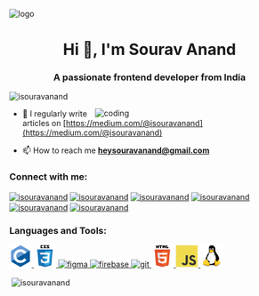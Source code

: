 ![logo](https://github.com/isouravanand/isouravanand/blob/main/Blue%20Yellow%20Futuristic%20Virtual%20Technology%20Blog%20Banner%20(1).png)
<h1 align="center">Hi 👋, I'm Sourav Anand</h1>
<h3 align="center">A passionate frontend developer from India</h3>
<img align="right" alt="coding" width="350" src="https://i.makeagif.com/media/4-05-2022/FvBVst.gif" style="margin-top: 30px;">

<p align="left"> <img src="https://komarev.com/ghpvc/?username=isouravanand&label=Profile%20views&color=0e75b6&style=flat" alt="isouravanand" /> </p>

- 📝 I regularly write articles on [https://medium.com/@isouravanand](https://medium.com/@isouravanand)

- 📫 How to reach me **heysouravanand@gmail.com**

<h3 align="left">Connect with me:</h3>
<p align="left">
<a href="https://linkedin.com/in/isouravanand" target="blank"><img align="center" src="https://raw.githubusercontent.com/rahuldkjain/github-profile-readme-generator/master/src/images/icons/Social/linked-in-alt.svg" alt="isouravanand" height="30" width="40" /></a>
<a href="https://instagram.com/isouravanand" target="blank"><img align="center" src="https://raw.githubusercontent.com/rahuldkjain/github-profile-readme-generator/master/src/images/icons/Social/instagram.svg" alt="isouravanand" height="30" width="40" /></a>
<a href="https://medium.com/isouravanand" target="blank"><img align="center" src="https://raw.githubusercontent.com/rahuldkjain/github-profile-readme-generator/master/src/images/icons/Social/medium.svg" alt="isouravanand" height="30" width="40" /></a>
<a href="https://www.youtube.com/c/isouravanand" target="blank"><img align="center" src="https://raw.githubusercontent.com/rahuldkjain/github-profile-readme-generator/master/src/images/icons/Social/youtube.svg" alt="isouravanand" height="30" width="40" /></a>
<a href="https://www.hackerrank.com/isouravanand" target="blank"><img align="center" src="https://raw.githubusercontent.com/rahuldkjain/github-profile-readme-generator/master/src/images/icons/Social/hackerrank.svg" alt="isouravanand" height="30" width="40" /></a>
<a href="https://www.leetcode.com/isouravanand" target="blank"><img align="center" src="https://raw.githubusercontent.com/rahuldkjain/github-profile-readme-generator/master/src/images/icons/Social/leet-code.svg" alt="isouravanand" height="30" width="40" /></a>
</p>

<h3 align="left">Languages and Tools:</h3>
<p align="left"> </a> <a href="https://www.cprogramming.com/" target="_blank" rel="noreferrer"> <img src="https://raw.githubusercontent.com/devicons/devicon/master/icons/c/c-original.svg" alt="c" width="40" height="40"/> </a> <a href="https://www.w3schools.com/css/" target="_blank" rel="noreferrer"> <img src="https://raw.githubusercontent.com/devicons/devicon/master/icons/css3/css3-original-wordmark.svg" alt="css3" width="40" height="40"/> </a> <a href="https://www.figma.com/" target="_blank" rel="noreferrer"> <img src="https://www.vectorlogo.zone/logos/figma/figma-icon.svg" alt="figma" width="40" height="40"/> </a> <a href="https://firebase.google.com/" target="_blank" rel="noreferrer"> <img src="https://www.vectorlogo.zone/logos/firebase/firebase-icon.svg" alt="firebase" width="40" height="40"/> </a> <a href="https://git-scm.com/" target="_blank" rel="noreferrer"> <img src="https://www.vectorlogo.zone/logos/git-scm/git-scm-icon.svg" alt="git" width="40" height="40"/> </a> <a href="https://www.w3.org/html/" target="_blank" rel="noreferrer"> <img src="https://raw.githubusercontent.com/devicons/devicon/master/icons/html5/html5-original-wordmark.svg" alt="html5" width="40" height="40"/> </a> <a href="https://developer.mozilla.org/en-US/docs/Web/JavaScript" target="_blank" rel="noreferrer"> <img src="https://raw.githubusercontent.com/devicons/devicon/master/icons/javascript/javascript-original.svg" alt="javascript" width="40" height="40"/> </a> <a href="https://www.linux.org/" target="_blank" rel="noreferrer"> <img src="https://raw.githubusercontent.com/devicons/devicon/master/icons/linux/linux-original.svg" alt="linux" width="40" height="40"/> </a> </p>

<p>&nbsp;<img align="center" src="https://github-readme-stats.vercel.app/api?username=isouravanand&show_icons=true&locale=en" alt="isouravanand" /></p>

